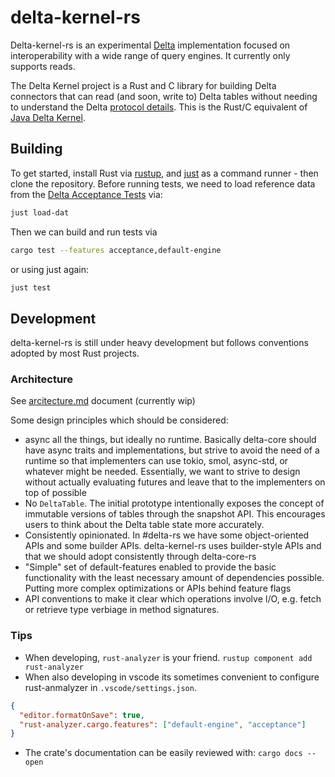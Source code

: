 # delta-kernel-rs

Delta-kernel-rs is an experimental [Delta][delta] implementation focused on
interoperability with a wide range of query engines. It currently only supports
reads.

The Delta Kernel project is a Rust and C library for building Delta connectors that
can read (and soon, write to) Delta tables without needing to understand the Delta
[protocol details][delta-protocol]. This is the Rust/C equivalent of [Java Delta Kernel][java-kernel].

## Building

To get started, install Rust via [rustup], and [just] as a command runner - then clone the repository.
Before running tests, we need to load reference data from the [Delta Acceptance Tests][dat] via:

```sh
just load-dat
```

Then we can build and run tests via

```sh
cargo test --features acceptance,default-engine
```

or using just again:

```sh
just test
```

## Development

delta-kernel-rs is still under heavy development but follows conventions
adopted by most Rust projects.

### Architecture

See [arcitecture.md](doc/architecture.md) document (currently wip)

Some design principles which should be considered:

- async all the things, but ideally no runtime. Basically delta-core should
  have async traits and implementations, but strive to avoid the need of a
  runtime so that implementers can use tokio, smol, async-std, or whatever
  might be needed. Essentially, we want to strive to design without actually
  evaluating futures and leave that to the implementers on top of possible
- No `DeltaTable`. The initial prototype intentionally exposes the concept of
  immutable versions of tables through the snapshot API. This encourages users
  to think about the Delta table state more accurately.
- Consistently opinionated. In #delta-rs we have some object-oriented APIs and
  some builder APIs. delta-kernel-rs uses builder-style APIs and that we should
  adopt consistently through delta-core-rs
- "Simple" set of default-features enabled to provide the basic functionality
  with the least necessary amount of dependencies possible. Putting more
  complex optimizations or APIs behind feature flags
- API conventions to make it clear which operations involve I/O, e.g. fetch or
  retrieve type verbiage in method signatures.

### Tips

- When developing, `rust-analyzer` is your friend. `rustup component add rust-analyzer`
- When also developing in vscode its sometimes convenient to configure rust-anmalyzer
  in `.vscode/settings.json`.

```json
{
  "editor.formatOnSave": true,
  "rust-analyzer.cargo.features": ["default-engine", "acceptance"]
}
```

- The crate's documentation can be easily reviewed with: `cargo docs --open`

[delta]: https://delta.io
[delta-protocol]: https://github.com/delta-io/delta/blob/master/PROTOCOL.md
[delta-github]: https://github.com/delta-io/delta
[java-kernel]: https://github.com/delta-io/delta/tree/master/kernel
[rustup]: https://rustup.rs
[architecture.md]: https://github.com/delta-incubator/delta-kernel-rs/tree/master/architecture.md
[dat]: https://github.com/delta-incubator/dat
[just]: https://github.com/casey/just
